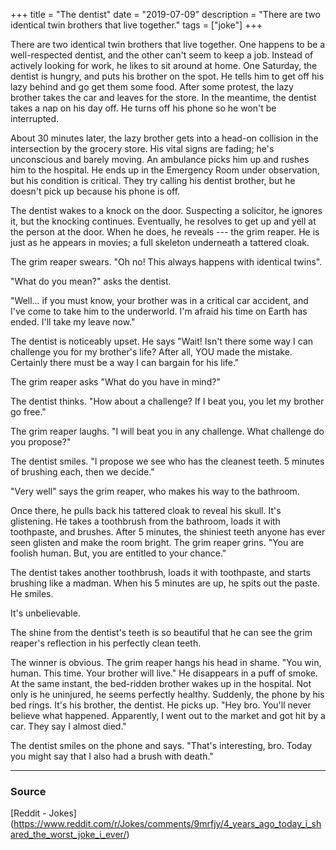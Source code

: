 +++
title = "The dentist"
date = "2019-07-09"
description = "There are two identical twin brothers that live together."
tags = ["joke"]
+++

There are two identical twin brothers that live together. One happens to be a well-respected dentist, and the other can't seem to keep a job. Instead of actively looking for work, he likes to sit around at home. One Saturday, the dentist is hungry, and puts his brother on the spot. He tells him to get off his lazy behind and go get them some food. After some protest, the lazy brother takes the car and leaves for the store. In the meantime, the dentist takes a nap on his day off. He turns off his phone so he won't be interrupted.

About 30 minutes later, the lazy brother gets into a head-on collision in the intersection by the grocery store. His vital signs are fading; he's unconscious and barely moving. An ambulance picks him up and rushes him to the hospital. He ends up in the Emergency Room under observation, but his condition is critical. They try calling his dentist brother, but he doesn't pick up because his phone is off.

The dentist wakes to a knock on the door. Suspecting a solicitor, he ignores it, but the knocking continues. Eventually, he resolves to get up and yell at the person at the door. When he does, he reveals --- the grim reaper. He is just as he appears in movies; a full skeleton underneath a tattered cloak.

The grim reaper swears. "Oh no! This always happens with identical twins".

"What do you mean?" asks the dentist.

"Well... if you must know, your brother was in a critical car accident, and I've come to take him to the underworld. I'm afraid his time on Earth has ended. I'll take my leave now."

The dentist is noticeably upset. He says "Wait! Isn't there some way I can challenge you for my brother's life? After all, YOU made the mistake. Certainly there must be a way I can bargain for his life."

The grim reaper asks "What do you have in mind?"

The dentist thinks. "How about a challenge? If I beat you, you let my brother go free."

The grim reaper laughs. "I will beat you in any challenge. What challenge do you propose?"

The dentist smiles. "I propose we see who has the cleanest teeth. 5 minutes of brushing each, then we decide."

"Very well" says the grim reaper, who makes his way to the bathroom.

Once there, he pulls back his tattered cloak to reveal his skull. It's glistening. He takes a toothbrush from the bathroom, loads it with toothpaste, and brushes. After 5 minutes, the shiniest teeth anyone has ever seen glisten and make the room bright. The grim reaper grins. "You are foolish human. But, you are entitled to your chance."

The dentist takes another toothbrush, loads it with toothpaste, and starts brushing like a madman. When his 5 minutes are up, he spits out the paste. He smiles.

It's unbelievable.

The shine from the dentist's teeth is so beautiful that he can see the grim reaper's reflection in his perfectly clean teeth.

The winner is obvious. The grim reaper hangs his head in shame. "You win, human. This time. Your brother will live." He disappears in a puff of smoke. At the same instant, the bed-ridden brother wakes up in the hospital. Not only is he uninjured, he seems perfectly healthy. Suddenly, the phone by his bed rings. It's his brother, the dentist. He picks up. "Hey bro. You'll never believe what happened. Apparently, I went out to the market and got hit by a car. They say I almost died."

The dentist smiles on the phone and says. "That's interesting, bro. Today you might say that I also had a brush with death."

---

### Source

[Reddit - Jokes]
(https://www.reddit.com/r/Jokes/comments/9mrfjy/4_years_ago_today_i_shared_the_worst_joke_i_ever/)
